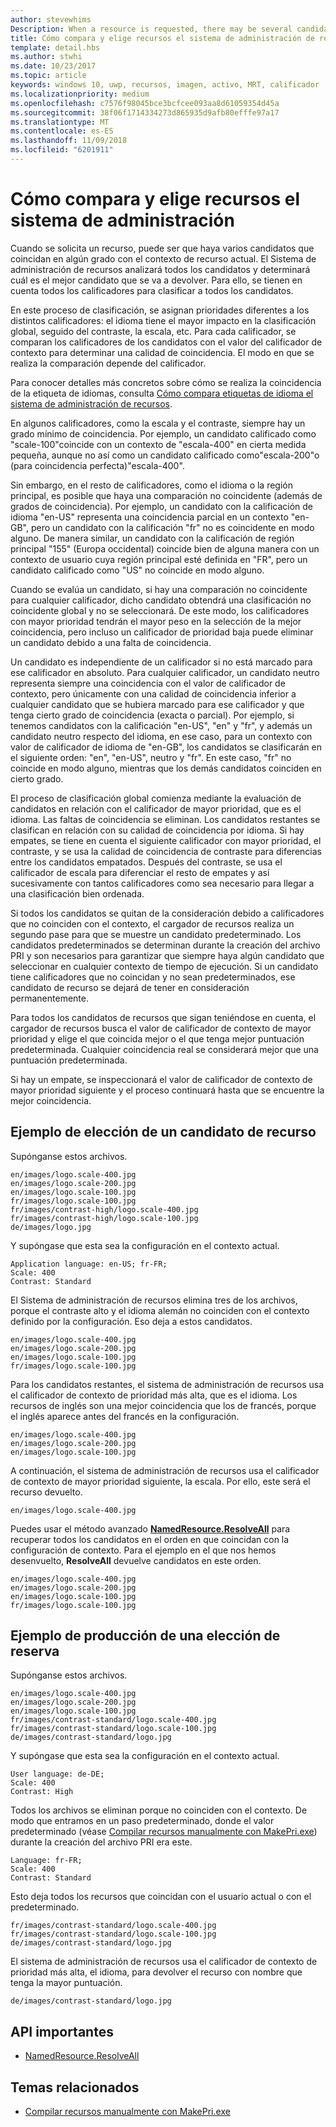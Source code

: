 ```yaml
---
author: stevewhims
Description: When a resource is requested, there may be several candidates that match the current resource context to some degree. The Resource Management System will analyze all of the candidates and determine the best candidate to return. This topic describes that process in detail and gives examples.
title: Cómo compara y elige recursos el sistema de administración de recursos
template: detail.hbs
ms.author: stwhi
ms.date: 10/23/2017
ms.topic: article
keywords: windows 10, uwp, recursos, imagen, activo, MRT, calificador
ms.localizationpriority: medium
ms.openlocfilehash: c7576f98045bce3bcfcee093aa8d61059354d45a
ms.sourcegitcommit: 38f06f1714334273d865935d9afb80efffe97a17
ms.translationtype: MT
ms.contentlocale: es-ES
ms.lasthandoff: 11/09/2018
ms.locfileid: "6201911"
---
```

# <a name="how-the-resource-management-system-matches-and-chooses-resources"></a>Cómo compara y elige recursos el sistema de administración
Cuando se solicita un recurso, puede ser que haya varios candidatos que coincidan en algún grado con el contexto de recurso actual. El Sistema de administración de recursos analizará todos los candidatos y determinará cuál es el mejor candidato que se va a devolver. Para ello, se tienen en cuenta todos los calificadores para clasificar a todos los candidatos.

En este proceso de clasificación, se asignan prioridades diferentes a los distintos calificadores: el idioma tiene el mayor impacto en la clasificación global, seguido del contraste, la escala, etc. Para cada calificador, se comparan los calificadores de los candidatos con el valor del calificador de contexto para determinar una calidad de coincidencia. El modo en que se realiza la comparación depende del calificador.

Para conocer detalles más concretos sobre cómo se realiza la coincidencia de la etiqueta de idiomas, consulta [Cómo compara etiquetas de idioma el sistema de administración de recursos](how-rms-matches-lang-tags.md).

En algunos calificadores, como la escala y el contraste, siempre hay un grado mínimo de coincidencia. Por ejemplo, un candidato calificado como "scale-100"coincide con un contexto de "escala-400" en cierta medida pequeña, aunque no así como un candidato calificado como"escala-200"o (para coincidencia perfecta)"escala-400".

Sin embargo, en el resto de calificadores, como el idioma o la región principal, es posible que haya una comparación no coincidente (además de grados de coincidencia). Por ejemplo, un candidato con la calificación de idioma "en-US" representa una coincidencia parcial en un contexto "en-GB", pero un candidato con la calificación "fr" no es coincidente en modo alguno. De manera similar, un candidato con la calificación de región principal "155" (Europa occidental) coincide bien de alguna manera con un contexto de usuario cuya región principal esté definida en "FR", pero un candidato calificado como "US" no coincide en modo alguno.

Cuando se evalúa un candidato, si hay una comparación no coincidente para cualquier calificador, dicho candidato obtendrá una clasificación no coincidente global y no se seleccionará. De este modo, los calificadores con mayor prioridad tendrán el mayor peso en la selección de la mejor coincidencia, pero incluso un calificador de prioridad baja puede eliminar un candidato debido a una falta de coincidencia.

Un candidato es independiente de un calificador si no está marcado para ese calificador en absoluto. Para cualquier calificador, un candidato neutro representa siempre una coincidencia con el valor de calificador de contexto, pero únicamente con una calidad de coincidencia inferior a cualquier candidato que se hubiera marcado para ese calificador y que tenga cierto grado de coincidencia (exacta o parcial). Por ejemplo, si tenemos candidatos con la calificación "en-US", "en" y "fr", y además un candidato neutro respecto del idioma, en ese caso, para un contexto con valor de calificador de idioma de "en-GB", los candidatos se clasificarán en el siguiente orden: "en", "en-US", neutro y "fr". En este caso, "fr" no coincide en modo alguno, mientras que los demás candidatos coinciden en cierto grado.

El proceso de clasificación global comienza mediante la evaluación de candidatos en relación con el calificador de mayor prioridad, que es el idioma. Las faltas de coincidencia se eliminan. Los candidatos restantes se clasifican en relación con su calidad de coincidencia por idioma. Si hay empates, se tiene en cuenta el siguiente calificador con mayor prioridad, el contraste, y se usa la calidad de coincidencia de contraste para diferencias entre los candidatos empatados. Después del contraste, se usa el calificador de escala para diferenciar el resto de empates y así sucesivamente con tantos calificadores como sea necesario para llegar a una clasificación bien ordenada.

Si todos los candidatos se quitan de la consideración debido a calificadores que no coinciden con el contexto, el cargador de recursos realiza un segundo pase para que se muestre un candidato predeterminado. Los candidatos predeterminados se determinan durante la creación del archivo PRI y son necesarios para garantizar que siempre haya algún candidato que seleccionar en cualquier contexto de tiempo de ejecución. Si un candidato tiene calificadores que no coincidan y no sean predeterminados, ese candidato de recurso se dejará de tener en consideración permanentemente.

Para todos los candidatos de recursos que sigan teniéndose en cuenta, el cargador de recursos busca el valor de calificador de contexto de mayor prioridad y elige el que coincida mejor o el que tenga mejor puntuación predeterminada. Cualquier coincidencia real se considerará mejor que una puntuación predeterminada.

Si hay un empate, se inspeccionará el valor de calificador de contexto de mayor prioridad siguiente y el proceso continuará hasta que se encuentre la mejor coincidencia.

## <a name="example-of-choosing-a-resource-candidate"></a>Ejemplo de elección de un candidato de recurso
Supónganse estos archivos.

```console
en/images/logo.scale-400.jpg
en/images/logo.scale-200.jpg
en/images/logo.scale-100.jpg  
fr/images/logo.scale-100.jpg
fr/images/contrast-high/logo.scale-400.jpg
fr/images/contrast-high/logo.scale-100.jpg
de/images/logo.jpg
```

Y supóngase que esta sea la configuración en el contexto actual.

```console
Application language: en-US; fr-FR;
Scale: 400
Contrast: Standard
```

El Sistema de administración de recursos elimina tres de los archivos, porque el contraste alto y el idioma alemán no coinciden con el contexto definido por la configuración. Eso deja a estos candidatos.

```console
en/images/logo.scale-400.jpg
en/images/logo.scale-200.jpg
en/images/logo.scale-100.jpg  
fr/images/logo.scale-100.jpg
```

Para los candidatos restantes, el sistema de administración de recursos usa el calificador de contexto de prioridad más alta, que es el idioma. Los recursos de inglés son una mejor coincidencia que los de francés, porque el inglés aparece antes del francés en la configuración.

```console
en/images/logo.scale-400.jpg
en/images/logo.scale-200.jpg
en/images/logo.scale-100.jpg  
```

A continuación, el sistema de administración de recursos usa el calificador de contexto de mayor prioridad siguiente, la escala. Por ello, este será el recurso devuelto.

```console
en/images/logo.scale-400.jpg
```

Puedes usar el método avanzado [**NamedResource.ResolveAll**](/uwp/api/windows.applicationmodel.resources.core.namedresource.resolveall?branch=live) para recuperar todos los candidatos en el orden en que coincidan con la configuración de contexto. Para el ejemplo en el que nos hemos desenvuelto, **ResolveAll** devuelve candidatos en este orden.

```console
en/images/logo.scale-400.jpg
en/images/logo.scale-200.jpg
en/images/logo.scale-100.jpg  
fr/images/logo.scale-100.jpg
```

## <a name="example-of-producing-a-fallback-choice"></a>Ejemplo de producción de una elección de reserva
Supónganse estos archivos.

```console
en/images/logo.scale-400.jpg
en/images/logo.scale-200.jpg
en/images/logo.scale-100.jpg  
fr/images/contrast-standard/logo.scale-400.jpg
fr/images/contrast-standard/logo.scale-100.jpg
de/images/contrast-standard/logo.jpg
```

Y supóngase que esta sea la configuración en el contexto actual.

```console
User language: de-DE;
Scale: 400
Contrast: High
```

Todos los archivos se eliminan porque no coinciden con el contexto. De modo que entramos en un paso predeterminado, donde el valor predeterminado (véase [Compilar recursos manualmente con MakePri.exe](compile-resources-manually-with-makepri.md)) durante la creación del archivo PRI era este.

```console
Language: fr-FR;
Scale: 400
Contrast: Standard
```

Esto deja todos los recursos que coincidan con el usuario actual o con el predeterminado.

```console
fr/images/contrast-standard/logo.scale-400.jpg
fr/images/contrast-standard/logo.scale-100.jpg
de/images/contrast-standard/logo.jpg
```

El sistema de administración de recursos usa el calificador de contexto de prioridad más alta, el idioma, para devolver el recurso con nombre que tenga la mayor puntuación.

```console
de/images/contrast-standard/logo.jpg
```

## <a name="important-apis"></a>API importantes
* [NamedResource.ResolveAll](/uwp/api/windows.applicationmodel.resources.core.namedresource.resolveall?branch=live)

## <a name="related-topics"></a>Temas relacionados
* [Compilar recursos manualmente con MakePri.exe](compile-resources-manually-with-makepri.md)